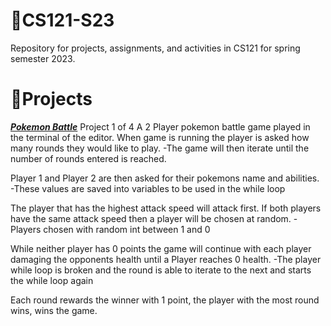 # 📁**CS121-S23**
Repository for projects, assignments, and activities in CS121 for spring semester 2023.


# 🔨Projects
**_[Pokemon Battle](https://github.com/Oluwa-Temmy/CS121-S23/tree/main/Projects/Project1)_**
Project 1 of 4
A 2 Player pokemon battle game played in the terminal of the editor. When game is running the player is asked how
many rounds they would like to play. 
-The game will then iterate until the number of rounds entered is reached.

Player 1 and Player 2 are then asked for their pokemons name and abilities. 
-These values are saved into variables to be used in the while loop 

The player that has the highest attack speed will attack first. If both players have the same attack speed 
then a player will be chosen at random. 
-Players chosen with random int between 1 and 0

While neither player has 0 points the game will continue with each player damaging the opponents
health until a Player reaches 0 health.
-The player while loop is broken and the round is able to iterate to the next and starts the while loop again

Each round rewards the winner with 1 point, the player with the most round wins, wins the game.


